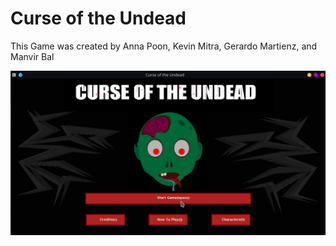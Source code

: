 # Curse of the Undead
This Game was created by  Anna Poon, Kevin Mitra, Gerardo Martienz, and Manvir Bal


![StartMenu](./display_images/menu.png)
